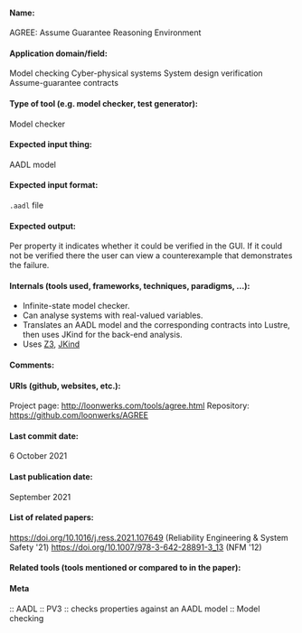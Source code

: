 #### Name:
AGREE: Assume Guarantee Reasoning Environment

#### Application domain/field:
Model checking
Cyber-physical systems
System design verification
Assume-guarantee contracts

#### Type of tool (e.g. model checker, test generator):
Model checker

#### Expected input thing:
AADL model

#### Expected input format:
`.aadl` file

#### Expected output:
Per property it indicates whether it could be verified in the GUI. If it could not be verified there the user can view a counterexample that demonstrates the failure.

#### Internals (tools used, frameworks, techniques, paradigms, ...):
- Infinite-state model checker.
- Can analyse systems with real-valued variables.
- Translates an AADL model and the corresponding contracts into Lustre, then uses JKind for the back-end analysis.
- Uses [Z3](../Solvers/SMT/Z3.md), [JKind](JKind.md)

#### Comments:

#### URIs (github, websites, etc.):
Project page: http://loonwerks.com/tools/agree.html
Repository: https://github.com/loonwerks/AGREE

#### Last commit date:
6 October 2021

#### Last publication date:
September 2021

#### List of related papers:
https://doi.org/10.1016/j.ress.2021.107649 (Reliability Engineering & System Safety '21)
https://doi.org/10.1007/978-3-642-28891-3_13 (NFM '12)

#### Related tools (tools mentioned or compared to in the paper):

#### Meta
:: AADL
:: PV3           :: checks properties against an AADL model
:: Model checking